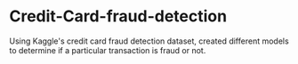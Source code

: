 # Credit-Card-fraud-detection
Using Kaggle's credit card fraud detection dataset, created different models to determine if a particular transaction is fraud or not.

